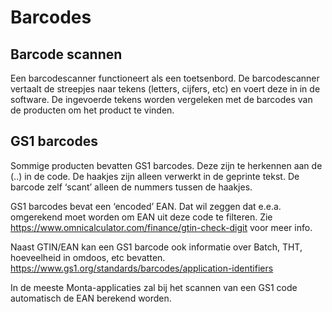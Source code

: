 # Barcodes

## Barcode scannen

Een barcodescanner functioneert als een toetsenbord. De barcodescanner vertaalt de streepjes naar tekens (letters, cijfers, etc) en voert deze in in de software. De ingevoerde tekens worden vergeleken met de barcodes van de producten om het product te vinden.



## GS1 barcodes

Sommige producten bevatten GS1 barcodes. Deze zijn te herkennen aan de (..) in de code. De haakjes zijn alleen verwerkt in de geprinte tekst. De barcode zelf ‘scant’ alleen de nummers tussen de haakjes.

GS1 barcodes bevat een ‘encoded’ EAN. Dat wil zeggen dat e.e.a. omgerekend moet worden om EAN uit deze code te filteren. Zie https://www.omnicalculator.com/finance/gtin-check-digit voor meer info.

Naast GTIN/EAN kan een GS1 barcode ook informatie over Batch, THT, hoeveelheid in omdoos, etc bevatten. https://www.gs1.org/standards/barcodes/application-identifiers


In de meeste Monta-applicaties zal bij het scannen van een GS1 code automatisch de EAN berekend worden.
